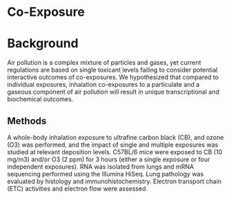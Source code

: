 # Co-Exposure

# Background
Air pollution is a complex mixture of particles and gases, yet current regulations are based on single toxicant levels failing to consider potential interactive outcomes of co-exposures. We hypothesized that compared to individual exposures, inhalation co-exposures to a particulate and a gaseous component of air pollution will result in unique transcriptional and biochemical outcomes.

## Methods
A whole-body inhalation exposure to ultrafine carbon black (CB), and ozone (O3) was performed, and the impact of single and multiple exposures was studied at relevant deposition levels. C57BL/6 mice were exposed to CB (10 mg/m3) and/or O3 (2 ppm) for 3 hours (either a single exposure or four independent exposures). RNA was isolated from lungs and mRNA sequencing performed using the Illumina HiSeq. Lung pathology was evaluated by histology and immunohistochemistry. Electron transport chain (ETC) activities and electron flow were assessed.

